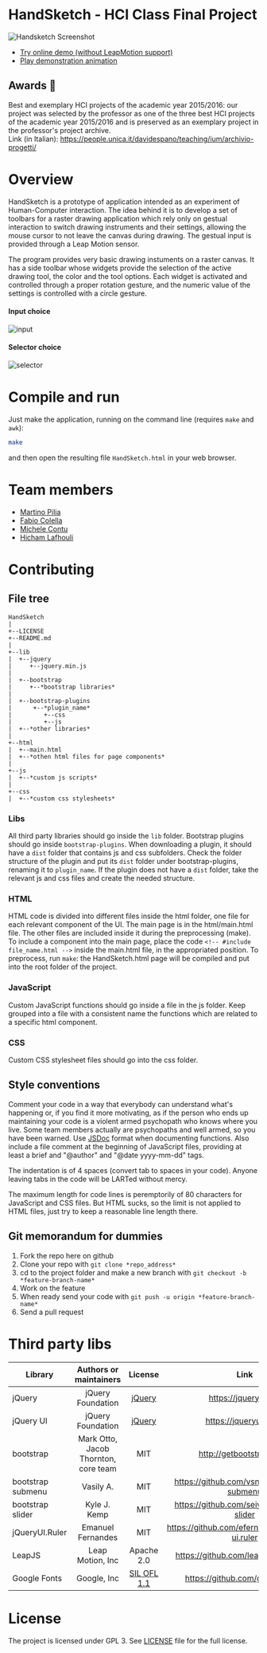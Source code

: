 # HandSketch - HCI Class Final Project

![Handsketch Screenshot](https://user-images.githubusercontent.com/1292230/112759397-7a848300-8ffb-11eb-842e-279000f3e4b0.png)

 - [Try online demo (without LeapMotion support)](https://fcole90.github.io/handsketch/)
 - [Play demonstration animation](https://github.com/fcole90/handsketch/blob/master/demo.md)

## Awards 🏅
Best and exemplary HCI projects of the academic year 2015/2016: our project was selected by the professor as one of the three best HCI projects of the academic year 2015/2016 and is preserved as an exemplary project in the professor's project archive.<br>
Link (in Italian): https://people.unica.it/davidespano/teaching/ium/archivio-progetti/

# Overview
HandSketch is a prototype of application intended as an experiment of Human-Computer interaction. The idea behind it is to develop a set of toolbars for a raster drawing application which rely only on gestual interaction to switch drawing instruments and their settings, allowing the mouse cursor to not leave the canvas during drawing. The gestual input is provided through a Leap Motion sensor.

The program provides very basic drawing instuments on a raster canvas. It has a side toolbar whose widgets provide the selection of the active drawing tool, the color and the tool options. Each widget is activated and controlled through a proper rotation gesture, and the numeric value of the settings is controlled with a circle gesture.

#### Input choice
![input](https://user-images.githubusercontent.com/1292230/69498741-ef214c00-0ef3-11ea-9f7a-be51d6e29aaa.gif)

#### Selector choice
![selector](https://user-images.githubusercontent.com/1292230/69498742-f0527900-0ef3-11ea-96cc-28cfe4a3b166.gif)

# Compile and run
Just make the application, running on the command line (requires `make` and `awk`):
```bash
make
```
and then open the resulting file `HandSketch.html` in your web browser.

# Team members
+ [Martino Pilia](https://martinopilia.com/)
+ [Fabio Colella](https://www.linkedin.com/in/fcole90/)
+ [Michele Contu](https://www.linkedin.com/in/michele-contu/)
+ [Hicham Lafhouli](https://github.com/HichamL)

# Contributing
## File tree

```
HandSketch
|
+--LICENSE
+--README.md
|
+--lib
|  +--jquery
|     +--jquery.min.js
|
|  +--bootstrap
|     +--*bootstrap libraries*
|
|  +--bootstrap-plugins
|      +--*plugin_name*
|         +--css
|         +--js
|  +--*other libraries*
|
+--html
|  +--main.html
|  +--*othen html files for page components*
|
+--js
|  +--*custom js scripts*
|
+--css
|  +--*custom css stylesheets*
```

### Libs
All third party libraries should go inside the `lib` folder. Bootstrap plugins should go inside `bootstrap-plugins`. When downloading a plugin, it should have a `dist` folder that contains js and css subfolders. Check the folder structure of the plugin and put its `dist` folder under bootstrap-plugins, renaming it to `plugin_name`. If the plugin does not have a `dist` folder, take the relevant js and css files and create the needed structure.

### HTML
HTML code is divided into different files inside the html folder, one file for each relevant component of the UI. The main page is in the html/main.html file. The other files are included inside it during the preprocessing (make). To include a component into the main page, place the code `<!-- #include file_name.html -->` inside the main.html file, in the appropriated position. To preprocess, run `make`: the HandSketch.html page will be compiled and put into the root folder of the project.

### JavaScript
Custom JavaScript functions should go inside a file in the js folder. Keep grouped into a file with a consistent name the functions which are related to a specific html component.

### CSS
Custom CSS stylesheet files should go into the css folder.

## Style conventions
Comment your code in a way that everybody can understand what's happening or, if you find it more motivating, as if the person who ends up maintaining your code is a violent armed psychopath who knows where you live. Some team members actually are psychopaths and well armed, so you have been warned. Use [JSDoc](http://usejsdoc.org/about-getting-started.html) format when documenting functions. Also include a file comment at the beginning of JavaScript files, providing at least a brief and "@author" and "@date yyyy-mm-dd" tags.

The indentation is of 4 spaces (convert tab to spaces in your code). Anyone leaving tabs in the code will be LARTed without mercy.

The maximum length for code lines is peremptorily of 80 characters for JavaScript and CSS files. But HTML sucks, so the limit is not applied to HTML files, just try to keep a reasonable line length there.

## Git memorandum for dummies

1. Fork the repo here on github
2. Clone your repo with ```git clone *repo_address*```
3. cd to the project folder and make a new branch with ```git checkout -b *feature-branch-name*```
4. Work on the feature
5. When ready send your code with ```git push -u origin *feature-branch-name*```
6. Send a pull request


# Third party libs

| Library           | Authors or maintainers               | License    | Link |
|-------------------|:------------------------------------:|:----------:|:----:|
| jQuery            | jQuery Foundation                    | [jQuery](https://github.com/jquery/jquery/blob/master/LICENSE.txt) | https://jquery.com/ |
| jQuery UI         | jQuery Foundation                    | [jQuery](https://github.com/jquery/jquery-ui/blob/master/LICENSE.txt) | https://jqueryui.com/ |
| bootstrap         | Mark Otto, Jacob Thornton, core team | MIT        | http://getbootstrap.com/ |
| bootstrap submenu | Vasily A.                            | MIT        | https://github.com/vsn4ik/bootstrap-submenu |
| bootstrap slider  | Kyle J. Kemp                         | MIT        | https://github.com/seiyria/bootstrap-slider |
| jQueryUI.Ruler    | Emanuel Fernandes                    | MIT        | https://github.com/efernandesng/jquery-ui.ruler |
| LeapJS            | Leap Motion, Inc                     | Apache 2.0 | https://github.com/leapmotion/leapjs |
| Google Fonts      | Google, Inc                          | [SIL OFL 1.1](http://scripts.sil.org/cms/scripts/page.php?item_id=OFL_web) | https://github.com/google/fonts

# License
The project is licensed under GPL 3. See [LICENSE](/LICENSE) file for the full
license.
